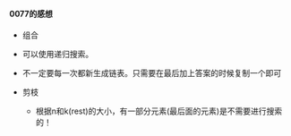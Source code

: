#### 0077的感想
- 组合
- 可以使用递归搜索。
- 不一定要每一次都新生成链表。只需要在最后加上答案的时候复制一个即可

- 剪枝
  - 根据n和k(rest)的大小，有一部分元素(最后面的元素)是不需要进行搜索的！

